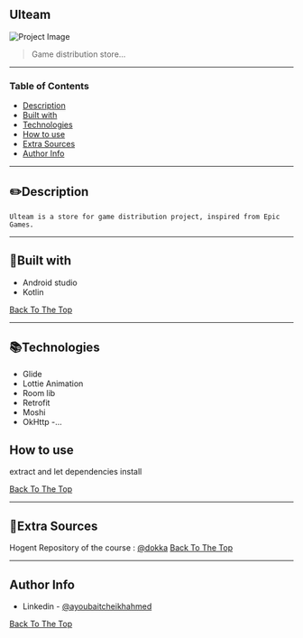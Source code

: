 ## Ulteam

![Project Image](https://i.postimg.cc/x8fGk6Xq/ulteam-git-readme.jpg)

> Game distribution store...

---

### Table of Contents

- [Description](#description)
- [Built with](#built-with)
- [Technologies](#Technologies)
- [How to use](#how-to-use)
- [Extra Sources](#extra-sources)
- [Author Info](#author-info)

---

## ✏️Description

    Ulteam is a store for game distribution project, inspired from Epic Games.
---

## 📃Built with

- Android studio
- Kotlin

[Back To The Top](#ulteam)

---

## 📚Technologies
- Glide
- Lottie Animation
- Room lib
- Retrofit
- Moshi
- OkHttp
-...
## How to use

extract and let dependencies install 

[Back To The Top](#ulteam)

---


## 📝Extra Sources

Hogent Repository of the course : [@dokka](https://github.com/HoGentTIN/mobile-app-development-android)
[Back To The Top](#ulteam)

---

## Author Info

- Linkedin - [@ayoubaitcheikhahmed](https://www.linkedin.com/in/ayoub-ait-cheikh-ahmed-46bb17102/)

[Back To The Top](#ulteam)
